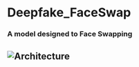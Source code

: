 # Deepfake_FaceSwap
### A model designed to Face Swapping


![Architecture](https://github.com/joowoniese/Deepfake_FaceSwap/blob/main/DeepfakeImage.drawio%20(1).png)
---
